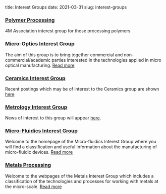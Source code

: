 title: Interest Groups
date: 2021-03-31
slug: interest-groups

### [Polymer Processing](/node/15)

4M Association interest group for those processing polymers

### [Micro-Optics Interest Group](/node/16)

The aim of this group is to bring together commercial and non-commercial/academic parties interested in the technologies applied in micro optical manufacturing. <a href="./node/16">Read more</a>

### [Ceramics Interest Group](/node/16)

Recent postings which may be of interest to the Ceramics group are shown <a href="./node/16">here</a>

### [Metrology Interest Group](./node/23)

News of interest to this group will appear <a href="./node/23">here</a>.

### [Micro-Fluidics Interest Group](./interest-group/micro-fluidics)

Welcome to the homepage of the Micro-fluidics Interest Group where you will find a classification and useful information about the manufacturing of micro-fluidic devices. <a href="./interest-group/micro-fluidics">Read more</a>   

### [Metals Processing](./interest-group/metals-processing)

Welcome to the webpages of the Metals Interest Group which includes a classification of the technologies and processes for working with metals at the micro-scale. <a href="./Metals-Processing.html">Read more</a>

